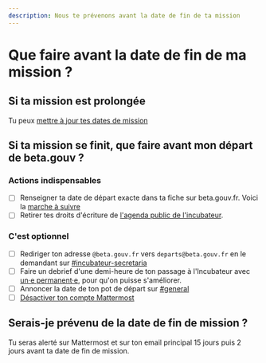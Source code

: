 ```yaml
---
description: Nous te prévenons avant la date de fin de ta mission
---
```


# Que faire avant la date de fin de ma mission ?

## Si ta mission est prolongée
Tu peux [mettre à jour tes dates de mission](https://doc.incubateur.net/communaute/travailler-a-beta-gouv/jutilise-les-outils-de-la-communaute/outils/mise-a-jour-de-mes-informations#comment-mettre-a-jour-mes-dates-de-mission)

## Si ta mission se finit, que faire avant mon départ de beta.gouv ?

### Actions indispensables

* [ ] Renseigner ta date de départ exacte dans ta fiche sur beta.gouv.fr. Voici la [marche à suivre](https://doc.incubateur.net/communaute/travailler-a-beta-gouv/jutilise-les-outils-de-la-communaute/outils/mise-a-jour-de-mes-informations#comment-mettre-a-jour-mes-dates-de-mission)
* [ ] Retirer tes droits d'écriture de [l'agenda public de l'incubateur](https://calendar.google.com/calendar/embed?src=0ieonqap1r5jeal5ugeuhoovlg%40group.calendar.google.com\&ctz=Europe/Paris).

### C'est optionnel

* [ ] Rediriger ton adresse `@beta.gouv.fr` vers `departs@beta.gouv.fr` en le demandant  sur [#incubateur-secretaria](https://mattermost.incubateur.net/betagouv/channels/incubateur-secretaria)
* [ ] Faire un debrief d'une demi-heure de ton passage à l'Incubateur avec [un·e permanent·e](../actions-transverses/equipe-danimation.md), pour qu'on puisse s'améliorer.
* [ ] Annoncer la date de ton pot de départ sur [#general](https://mattermost.incubateur.net/betagouv/channels/town-square)
* [ ] [Désactiver ton compte Mattermost](./#que-va-devenir-ton-compte-mattermost)

## Serais-je prévenu de la date de fin de mission ?

Tu seras alerté sur Mattermost et sur ton email principal 15 jours puis 2 jours avant ta date de fin de mission.
